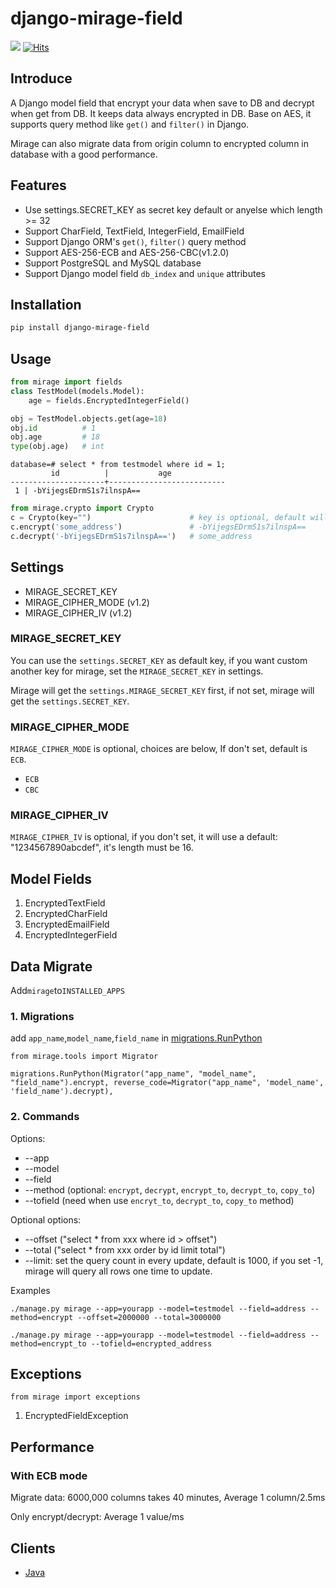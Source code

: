 # django-mirage-field

![](https://img.shields.io/pypi/v/django-mirage-field.svg?label=django-mirage-field)
[![Hits](https://hits.seeyoufarm.com/api/count/incr/badge.svg?url=https%3A%2F%2Fgithub.com%2Fluojilab%2Fdjango-mirage-field&count_bg=%233DC8BC&title_bg=%23555555&icon=&icon_color=%23E7E7E7&title=views&edge_flat=false)](https://hits.seeyoufarm.com)

## Introduce

A Django model field that encrypt your data when save to DB and decrypt when get from DB. It keeps data always encrypted in DB. Base on AES, it supports query method like `get()` and `filter()` in Django.

Mirage can also migrate data from origin column to encrypted column in database with a good performance.

## Features

* Use settings.SECRET_KEY as secret key default or anyelse which length >= 32
* Support CharField, TextField, IntegerField, EmailField
* Support Django ORM's `get()`, `filter()` query method
* Support AES-256-ECB and AES-256-CBC(v1.2.0)
* Support PostgreSQL and MySQL database
* Support Django model field `db_index` and `unique` attributes

## Installation

```bash
pip install django-mirage-field
```

## Usage

```python
from mirage import fields
class TestModel(models.Model):
    age = fields.EncryptedIntegerField()
```

```python
obj = TestModel.objects.get(age=18)
obj.id          # 1
obj.age         # 18
type(obj.age)   # int
```

```psql
database=# select * from testmodel where id = 1;
         id          |           age
---------------------+--------------------------
 1 | -bYijegsEDrmS1s7ilnspA==
```

```python
from mirage.crypto import Crypto
c = Crypto(key="")                      # key is optional, default will use settings.SECRET_KEY
c.encrypt('some_address')               # -bYijegsEDrmS1s7ilnspA==
c.decrypt('-bYijegsEDrmS1s7ilnspA==')   # some_address
```

## Settings

- MIRAGE_SECRET_KEY
- MIRAGE_CIPHER_MODE (v1.2)
- MIRAGE_CIPHER_IV (v1.2)

### MIRAGE_SECRET_KEY

You can use the `settings.SECRET_KEY` as default key, if you want custom another key for mirage, set the `MIRAGE_SECRET_KEY` in settings.

Mirage will get the `settings.MIRAGE_SECRET_KEY` first, if not set, mirage will get the `settings.SECRET_KEY`.

### MIRAGE_CIPHER_MODE

`MIRAGE_CIPHER_MODE` is optional, choices are below, If don't set, default is `ECB`.

- `ECB`
- `CBC`

### MIRAGE_CIPHER_IV

`MIRAGE_CIPHER_IV` is optional, if you don't set, it will use a default: "1234567890abcdef", it's length must be 16.


## Model Fields

1. EncryptedTextField
2. EncryptedCharField
3. EncryptedEmailField
4. EncryptedIntegerField

## Data Migrate

Add`mirage`to`INSTALLED_APPS`

### 1. Migrations

add `app_name`,`model_name`,`field_name` in [migrations.RunPython](https://docs.djangoproject.com/en/2.2/ref/migration-operations/#runpython)

```
from mirage.tools import Migrator

migrations.RunPython(Migrator("app_name", "model_name", "field_name").encrypt, reverse_code=Migrator("app_name", 'model_name', 'field_name').decrypt),
```

### 2. Commands

Options:

* --app
* --model
* --field
* --method (optional: `encrypt`, `decrypt`, `encrypt_to`, `decrypt_to`, `copy_to`)
* --tofield (need when use `encryt_to`, `decrypt_to`, `copy_to` method)

Optional options:

* --offset ("select * from xxx where id > offset")
* --total ("select * from xxx order by id limit total")
* --limit: set the query count in every update, default is 1000, if you set -1, mirage will query all rows one time to update.

Examples

```
./manage.py mirage --app=yourapp --model=testmodel --field=address --method=encrypt --offset=2000000 --total=3000000

./manage.py mirage --app=yourapp --model=testmodel --field=address --method=encrypt_to --tofield=encrypted_address

```

## Exceptions

```
from mirage import exceptions
```

1. EncryptedFieldException

## Performance

### With ECB mode

Migrate data: 6000,000 columns takes 40 minutes, Average 1 column/2.5ms

Only encrypt/decrypt: Average 1 value/ms

## Clients

* [Java](https://github.com/luojilab/django-mirage-field/tree/master/client/java)
